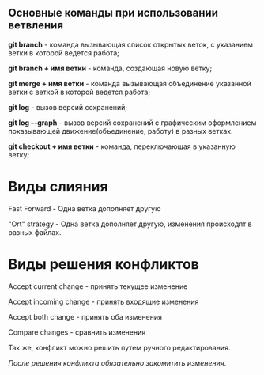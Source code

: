 ## Основные команды при использовании ветвления

__git branch__ - команда вызывающая список открытых веток, с указанием ветки в которой ведется работа;

__git branch + имя ветки__ - команда, создающая новую ветку;

__git merge + имя ветки__ - команда вызывающая объединение указанной ветки с веткой в которой ведется работа;

__git log__ - вызов версий сохранений;

__git log --graph__ - вызов версий сохранений с графическим оформлением показывающей движение(объединение, работу) в разных ветках.

__git checkout + имя ветки__ - команда, переключающая в указанную ветку;

# Виды слияния

Fast Forward - Одна ветка дополняет другую

"Ort" strategy - Одна ветка дополняет другую, изменения происходят в разных файлах. 

# Виды решения конфликтов

Accept current change - принять текущее изменение

Accept incoming change - принять входящие изменения

Accept both change - принять оба изменения

Compare changes - сравнить изменения


Так же, конфликт можно решить путем ручного редактирования. 

_После решения конфликта обязательно закомитить изменения_.
